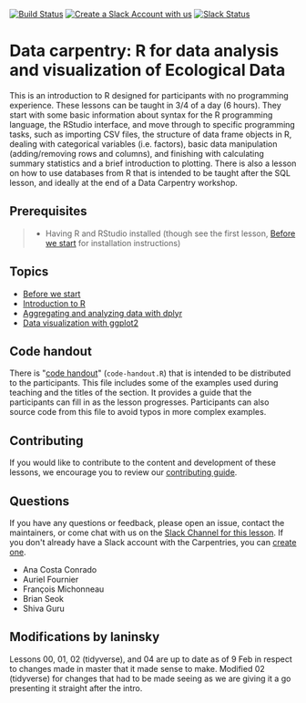 [![Build Status](https://travis-ci.org/datacarpentry/R-ecology-lesson.svg?branch=master)](https://travis-ci.org/datacarpentry/R-ecology-lesson)
[![Create a Slack Account with us](https://img.shields.io/badge/Create_Slack_Account-The_Carpentries-071159.svg)](https://swc-slack-invite.herokuapp.com/)
[![Slack Status](https://img.shields.io/badge/Slack_Channel-DC_Ecology_R-E01563.svg)](https://swcarpentry.slack.com/messages/C9X9EC405)


# Data carpentry: R for data analysis and visualization of Ecological Data

This is an introduction to R designed for participants with no programming
experience. These lessons can be taught in 3/4 of a day (6 hours). They start
with some basic information about syntax for the R programming language, the
RStudio interface, and move through to specific programming tasks, such as
importing CSV files, the structure of data frame objects in R, dealing with
categorical variables (i.e. factors), basic data manipulation (adding/removing
rows and columns), and finishing with calculating summary statistics and a brief
introduction to plotting. There is also a lesson on how to use databases from R that is intended to be taught after the SQL lesson, and ideally at the end of a Data Carpentry workshop.

## Prerequisites

> * Having R and RStudio installed (though see the first
> lesson, [Before we start](http://datacarpentry.org/R-ecology-lesson/00-before-we-start.html) for installation
> instructions)

## Topics

* [Before we start](https://github.com/laninsky/R-ecology-lesson/blob/master/_site/00-before-we-start.html)
* [Introduction to R](https://github.com/laninsky/R-ecology-lesson/blob/master/_site/01-intro-to-r.html)
* [Aggregating and analyzing data with dplyr](https://github.com/laninsky/R-ecology-lesson/blob/master/_site/02-dplyr.html)
* [Data visualization with ggplot2](https://github.com/laninsky/R-ecology-lesson/blob/master/04-visualization-ggplot2.Rmd)

## Code handout

There is "[code handout](code-handout.R)" (`code-handout.R`) that is intended to
be distributed to the participants. This file includes some of the examples used
during teaching and the titles of the section. It provides a guide that the
participants can fill in as the lesson progresses. Participants can also source
code from this file to avoid typos in more complex examples.

## Contributing

If you would like to contribute to the content and development of these lessons,
we encourage you to review our [contributing guide](CONTRIBUTING.Rmd).

## Questions

If you have any questions or feedback, please open an issue, contact the
maintainers, or come chat with us on the [Slack Channel for this lesson](https://swcarpentry.slack.com/messages/C9X9EC405). If you don't already have a Slack account with the Carpentries, you can [create one](https://swc-slack-invite.herokuapp.com/).

* Ana Costa Conrado
* Auriel Fournier
* François Michonneau
* Brian Seok
* Shiva Guru

## Modifications by laninsky
Lessons 00, 01, 02 (tidyverse), and 04 are up to date as of 9 Feb in respect to changes made in master that it made sense to make. Modified 02 (tidyverse) for changes that had to be made seeing as we are giving it a go presenting it straight after the intro.
